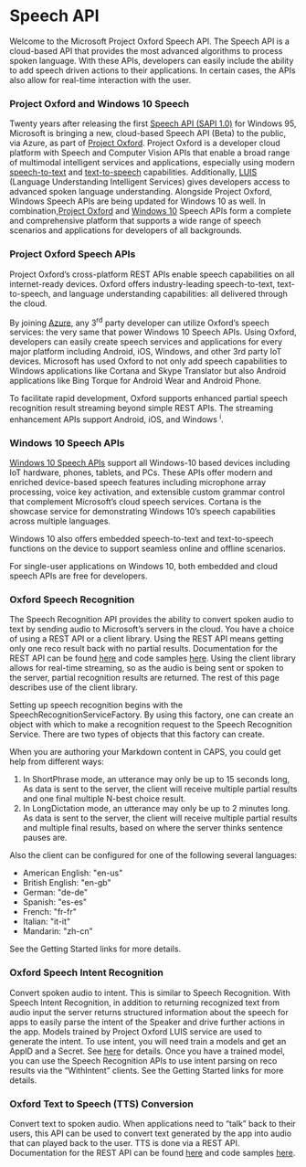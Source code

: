 <!-- 
NavPath: Speech API
LinkLabel: Overview
Url: Speech-api/documentation
Weight: 120
-->

# Speech API


Welcome to the Microsoft Project Oxford Speech API. The Speech API is a cloud-based API that provides the most advanced algorithms to process spoken language. With these APIs, developers can easily include the ability to add speech driven actions to their applications. In certain cases, the APIs also allow for real-time interaction with the user. 

### Project Oxford and Windows 10 Speech
Twenty years after releasing the first [Speech API (SAPI 1.0)](http://en.wikipedia.org/wiki/Microsoft_Speech_API) for Windows 95, Microsoft is bringing a new, cloud-based Speech API (Beta) to the public, via Azure, as part of [Project Oxford](http://www.projectoxford.ai/demo/speech). Project Oxford is a developer cloud platform with Speech and Computer Vision APIs that enable a broad range of multimodal intelligent services and applications, especially using modern [speech-to-text](http://www.projectoxford.ai/demo/speech) and [text-to-speech](http://www.projectoxford.ai/demo/speech#text2speech) capabilities. Additionally, [LUIS](http://www.luis.ai/) (Language Understanding Intelligent Services) gives developers access to advanced spoken language understanding. Alongside Project Oxford, Windows Speech APIs are being updated for Windows 10 as well. In combination,[Project Oxford](http://www.projectoxford.ai/demo/speech) and [Windows 10](https://msdn.microsoft.com/en-us/library/windows.media.speechrecognition.aspx) Speech APIs form a complete and comprehensive platform that supports a wide range of speech scenarios and applications for developers of all backgrounds.

### Project Oxford Speech APIs

Project Oxford’s cross-platform REST APIs enable speech capabilities on all internet-ready devices. Oxford offers industry-leading speech-to-text, text-to-speech, and language understanding capabilities: all delivered through the cloud.

By joining [Azure](http://azure.microsoft.com/en-us/), any 3<sup>rd</sup> party developer can utilize Oxford’s speech services: the very same that power Windows 10 Speech APIs. Using Oxford, developers can easily create speech services and applications for every major platform including Android, iOS, Windows, and other 3rd party IoT devices. Microsoft has used Oxford to not only add speech capabilities to Windows applications like Cortana and Skype Translator but also Android applications like Bing Torque for Android Wear and Android Phone.

To facilitate rapid development, Oxford supports enhanced partial speech recognition result streaming beyond simple REST APIs. The streaming enhancement APIs support Android, iOS, and Windows <sup><a title="Windows Phone 8 developers can use the built-in Windows Phone dictation API to achieve similar streaming results.">i</a></sup>.

### Windows 10 Speech APIs

[Windows 10 Speech APIs](https://msdn.microsoft.com/en-us/library/windows.media.speechrecognition.aspx) support all Windows-10 based devices including IoT hardware, phones, tablets, and PCs. These APIs offer modern and enriched device-based speech features including microphone array processing, voice key activation, and extensible custom grammar control that complement Microsoft’s cloud speech services. Cortana is the showcase service for demonstrating Windows 10’s speech capabilities across multiple languages.

Windows 10 also offers embedded speech-to-text and text-to-speech functions on the device to support seamless online and offline scenarios.

For single-user applications on Windows 10, both embedded and cloud speech APIs are free for developers.

### Oxford Speech Recognition
The Speech Recognition API provides the ability to convert spoken audio to text by sending audio to Microsoft’s servers in the cloud. You have a choice of using a REST API or a client library. Using the REST API means getting only one reco result back with no partial results. Documentation for the REST API can be found [here](https://www.projectoxford.ai/doc/speech/REST/Recognition) and code samples [here](https://oxfordportal.blob.core.windows.net/speech/doc/recognition/Program.cs). Using the client library allows for real-time streaming, so as the audio is being sent or spoken to the server, partial recognition results are returned. The rest of this page describes use of the client library.

Setting up speech recognition begins with the SpeechRecognitionServiceFactory. By using this factory, one can create an object with which to make a recognition request to the Speech Recognition Service. There are two types of objects that this factory can create.

When you are authoring your Markdown content in CAPS, you could get help from different ways:
1. In ShortPhrase mode, an utterance may only be up to 15 seconds long, As data is sent to the server, the client will receive multiple partial results and one final multiple N-best choice result.
2. In LongDictation mode, an utterance may only be up to 2 minutes long. As data is sent to the server, the client will receive multiple partial results and multiple final results, based on where the server thinks sentence pauses are.

Also the client can be configured for one of the following several languages:
* American English: "en-us"
* British English: "en-gb"
* German: "de-de"
* Spanish: "es-es"
* French: "fr-fr"
* Italian: "it-it"
* Mandarin: "zh-cn"

See the Getting Started links for more details.

### Oxford Speech Intent Recognition
Convert spoken audio to intent. This is similar to Speech Recognition. With Speech Intent Recognition, in addition to returning recognized text from audio input the server returns structured information about the speech for apps to easily parse the intent of the Speaker and drive further actions in the app. Models trained by Project Oxford LUIS service are used to generate the intent. To use intent, you will need train a models and get an AppID and a Secret. See [here](http://www.projectoxford.ai/luis) for details. Once you have a trained model, you can use the Speech Recognition APIs to use intent parsing on reco results via the “WithIntent” clients. See the Getting Started links for more details.

### Oxford Text to Speech (TTS) Conversion
Convert text to spoken audio. When applications need to “talk” back to their users, this API can be used to convert text generated by the app into audio that can played back to the user. TTS is done via a REST API. Documentation for the REST API can be found [here](http://www.projectoxford.ai/doc/speech/REST/Output) and code samples [here](https://oxfordportal.blob.core.windows.net/speech/doc/output/TTSProgram.cs).

